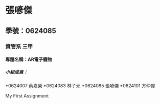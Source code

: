 # 張喭傑

## 學號：0624085

### 資管系 三甲

#### 專題名稱：AR電子寵物

##### 小組成員：
*0624007 蔡嘉榮
*0624083 林子元
*0624085 張喭傑
*0624101 方仲偉

My First Assignment
